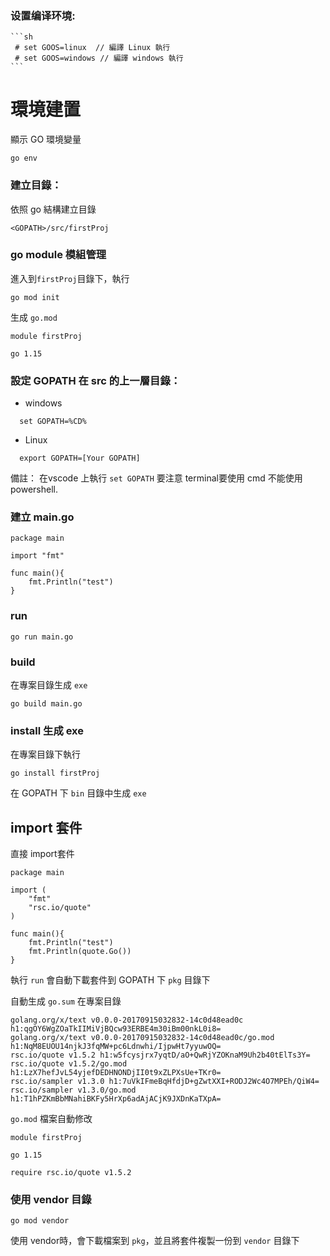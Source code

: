 
### 设置编译环境:

    ```sh
     # set GOOS=linux  // 編譯 Linux 執行
     # set GOOS=windows // 編譯 windows 執行
    ```


# 環境建置  

顯示 GO 環境變量  

    go env  

### 建立目錄：

依照 go 結構建立目錄

`<GOPATH>/src/firstProj`

### go module 模組管理  

進入到`firstProj`目錄下，執行  

    go mod init

生成 `go.mod`  

    module firstProj

    go 1.15

### 設定 GOPATH 在 src 的上一層目錄：

 - windows

```
  set GOPATH=%CD%
```

 - Linux

```
  export GOPATH=[Your GOPATH]
```

備註： 在vscode 上執行 `set GOPATH` 要注意 terminal要使用 cmd 不能使用 powershell.

### 建立 main.go  

    package main

    import "fmt"

    func main(){
        fmt.Println("test")
    }

### run 

    go run main.go  

### build  

在專案目錄生成 `exe`  

    go build main.go

### install 生成 exe  

在專案目錄下執行  

    go install firstProj  

在 GOPATH 下 `bin` 目錄中生成 `exe`  

## import 套件  

直接 import套件  

    package main

    import (
        "fmt"
        "rsc.io/quote"
    )

    func main(){
        fmt.Println("test")
        fmt.Println(quote.Go())
    }

執行 `run` 會自動下載套件到 GOPATH 下 `pkg` 目錄下  

自動生成 `go.sum` 在專案目錄  

    golang.org/x/text v0.0.0-20170915032832-14c0d48ead0c h1:qgOY6WgZOaTkIIMiVjBQcw93ERBE4m30iBm00nkL0i8=
    golang.org/x/text v0.0.0-20170915032832-14c0d48ead0c/go.mod h1:NqM8EUOU14njkJ3fqMW+pc6Ldnwhi/IjpwHt7yyuwOQ=
    rsc.io/quote v1.5.2 h1:w5fcysjrx7yqtD/aO+QwRjYZOKnaM9Uh2b40tElTs3Y=
    rsc.io/quote v1.5.2/go.mod h1:LzX7hefJvL54yjefDEDHNONDjII0t9xZLPXsUe+TKr0=
    rsc.io/sampler v1.3.0 h1:7uVkIFmeBqHfdjD+gZwtXXI+RODJ2Wc4O7MPEh/QiW4=
    rsc.io/sampler v1.3.0/go.mod h1:T1hPZKmBbMNahiBKFy5HrXp6adAjACjK9JXDnKaTXpA=

`go.mod` 檔案自動修改  

    module firstProj

    go 1.15

    require rsc.io/quote v1.5.2


### 使用 vendor 目錄  

    go mod vendor  

使用 vendor時，會下載檔案到 `pkg`，並且將套件複製一份到 `vendor` 目錄下  
